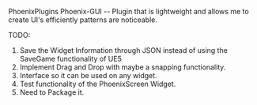 PhoenixPlugins
Phoenix-GUI -- Plugin that is lightweight and allows me to create UI's efficiently patterns are noticeable.


TODO:
1. Save the Widget Information through JSON instead of using the SaveGame functionality of UE5
2. Implement Drag and Drop with maybe a snapping functionality.
3. Interface so it can be used on any widget.
4. Test functionality of the PhoenixScreen Widget.
5. Need to Package it.